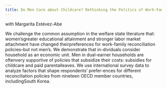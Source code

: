 ```yaml
---
title: Do Men Care about Childcare? Rethinking the Politics of Work-Family Reconciliation
---
```


with Margarita Estévez-Abe

We challenge the common assumption in the welfare state literature that: women’sgreater educational attainment and stronger labor market attachment have changed theirpreferences for work-family reconciliation policies–but not men’s.  We demonstrate that in-dividuals consider household as an economic unit.  Men in dual-earner households are oftenvery supportive of policies that subsidize their costs: subsidies for childcare and paid parentalleaves.  We use international survey data to analyze factors that shape respondents’ prefer-ences for different reconciliation policies from nineteen OECD member countries, includingSouth Korea.
